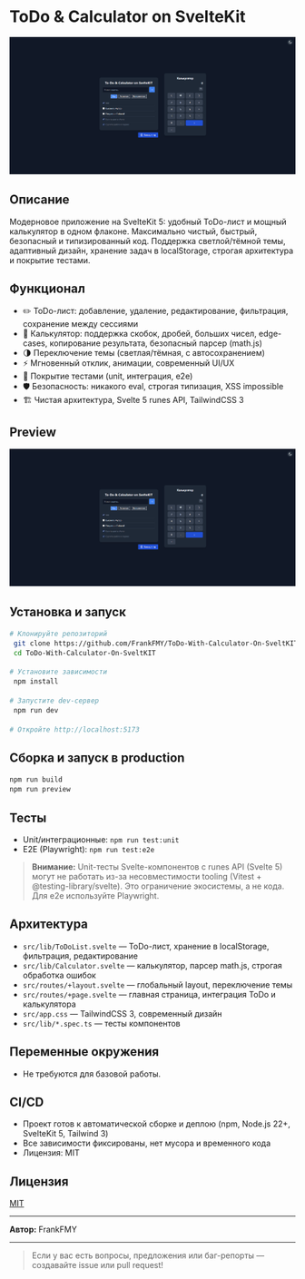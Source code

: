 # ToDo & Calculator on SvelteKit

![Preview](preview.png)

## Описание

Модерновое приложение на SvelteKit 5: удобный ToDo-лист и мощный калькулятор в одном флаконе. Максимально чистый, быстрый, безопасный и типизированный код. Поддержка светлой/тёмной темы, адаптивный дизайн, хранение задач в localStorage, строгая архитектура и покрытие тестами.

## Функционал

- ✏️ ToDo-лист: добавление, удаление, редактирование, фильтрация, сохранение между сессиями
- 🧮 Калькулятор: поддержка скобок, дробей, больших чисел, edge-cases, копирование результата, безопасный парсер (math.js)
- 🌗 Переключение темы (светлая/тёмная, с автосохранением)
- ⚡️ Мгновенный отклик, анимации, современный UI/UX
- 🧪 Покрытие тестами (unit, интеграция, e2e)
- 🛡️ Безопасность: никакого eval, строгая типизация, XSS impossible
- 🏗️ Чистая архитектура, Svelte 5 runes API, TailwindCSS 3

## Preview

![Preview](preview.png)

## Установка и запуск

```bash
# Клонируйте репозиторий
 git clone https://github.com/FrankFMY/ToDo-With-Calculator-On-SveltKIT.git
 cd ToDo-With-Calculator-On-SveltKIT

# Установите зависимости
 npm install

# Запустите dev-сервер
 npm run dev

# Откройте http://localhost:5173
```

## Сборка и запуск в production

```bash
npm run build
npm run preview
```

## Тесты

- Unit/интеграционные: `npm run test:unit`
- E2E (Playwright): `npm run test:e2e`

> **Внимание:**
> Unit-тесты Svelte-компонентов с runes API (Svelte 5) могут не работать из-за несовместимости tooling (Vitest + @testing-library/svelte). Это ограничение экосистемы, а не кода. Для e2e используйте Playwright.

## Архитектура

- `src/lib/ToDoList.svelte` — ToDo-лист, хранение в localStorage, фильтрация, редактирование
- `src/lib/Calculator.svelte` — калькулятор, парсер math.js, строгая обработка ошибок
- `src/routes/+layout.svelte` — глобальный layout, переключение темы
- `src/routes/+page.svelte` — главная страница, интеграция ToDo и калькулятора
- `src/app.css` — TailwindCSS 3, современный дизайн
- `src/lib/*.spec.ts` — тесты компонентов

## Переменные окружения

- Не требуются для базовой работы.

## CI/CD

- Проект готов к автоматической сборке и деплою (npm, Node.js 22+, SvelteKit 5, Tailwind 3)
- Все зависимости фиксированы, нет мусора и временного кода
- Лицензия: MIT

## Лицензия

[MIT](./LICENSE)

---

**Автор:** FrankFMY

---

> Если у вас есть вопросы, предложения или баг-репорты — создавайте issue или pull request!
